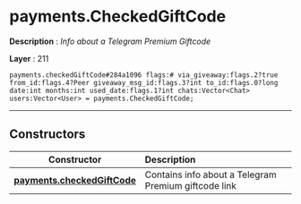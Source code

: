 # payments.CheckedGiftCode

**Description** : *Info about a Telegram Premium Giftcode*

**Layer** : 211

```tl
payments.checkedGiftCode#284a1096 flags:# via_giveaway:flags.2?true from_id:flags.4?Peer giveaway_msg_id:flags.3?int to_id:flags.0?long date:int months:int used_date:flags.1?int chats:Vector<Chat> users:Vector<User> = payments.CheckedGiftCode;
```

---

## Constructors

| Constructor | Description |
| :---: | :--- |
| [**payments.checkedGiftCode**](constructor/payments.checkedGiftCode) | Contains info about a Telegram Premium giftcode link |